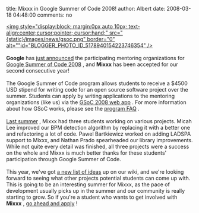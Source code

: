 title: Mixxx in Google Summer of Code 2008!
author: Albert
date: 2008-03-18 04:48:00
comments: no

<a onblur="try {parent.deselectBloggerImageGracefully();} catch(e) {}" href="{static}/images/news/gsoc.png"><img style="display:block; margin:0px auto 10px; text-align:center;cursor:pointer; cursor:hand;" src="{static}/images/news/gsoc.png" border="0" alt=""id="BLOGGER_PHOTO_ID_5178940154223746354" />
</a>
<br />
<br />
<span style="font-weight:bold;">Google</span>
 has <a href="http://code.google.com/soc/2008/">just announced</a>
 the participating mentoring organizations for <a href="http://code.google.com/soc/2008/">Google Summer of Code 2008</a>
, and <span style="font-weight:bold;">Mixxx</span>
 has been accepted for our second consecutive year!<br />
<br />
The Google Summer of Code program allows students to receive a $4500 USD stipend for writing code for an open source software project over the summer. Students can apply by writing applications to the mentoring organizations (like us) via the <a href="http://code.google.com/soc/2008/">GSoC 2008 web app</a>
. For more information about how GSoC works, please see the <a href="http://code.google.com/opensource/gsoc/2008/faqs.html">program FAQ</a>
. <br />
<br />
<a href="{filename}/news/2007-08-10-google-summer-of-code-2007-and-mixxx.md">Last summer</a>
, Mixxx had three students working on various projects. Micah Lee improved our BPM detection algorithm by replacing it with a better one and refactoring a lot of code. Pawel Bartkiewicz worked on adding LADSPA support to Mixxx, and Nathan Prado spearheaded our library improvements. While not quite every detail was finished, all three projects were a success on the whole and Mixxx is much better thanks for these students' participation through Google Summer of Code.<br />
<br />
This year, we've got <a href="https://github.com/mixxxdj/mixxx/wiki/gsoc_2008_ideas">a new list of ideas</a>
 up on our wiki, and we're looking forward to seeing what other projects potential students can come up with. This is going to be an interesting summer for Mixxx, as the pace of development usually picks up in the summer and our community is really starting to grow. So if you're a student who wants to get involved with <span style="font-weight:bold;">Mixxx</span>
, <a href="http://code.google.com/soc/2008/">go ahead and apply</a>
!
